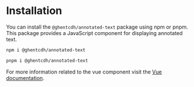 # Installation

You can install the `@ghentcdh/annotated-text` package using npm or pnpm. This package provides a
JavaScript component for displaying annotated text.

```bash
npm i @ghentcdh/annotated-text
```

```bash
pnpm i @ghentcdh/annotated-text
```

For more information related to the vue component visit the [Vue documentation](../vue/index).
